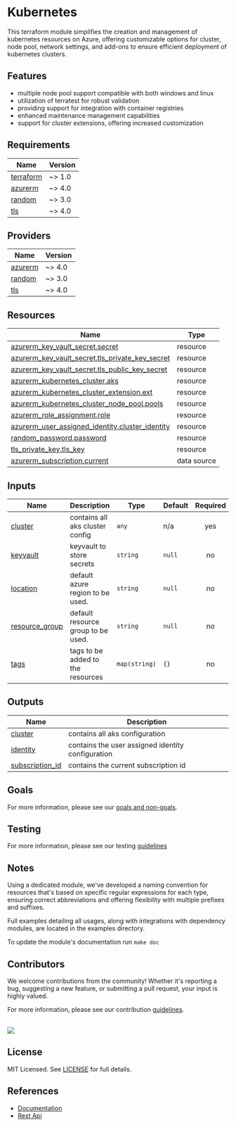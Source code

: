 # Kubernetes

This terraform module simplifies the creation and management of kubernetes resources on Azure, offering customizable options for cluster, node pool, network settings, and add-ons to ensure efficient deployment of kubernetes clusters.

## Features

- multiple node pool support compatible with both windows and linux
- utilization of terratest for robust validation
- providing support for integration with container registries
- enhanced maintenance management capabilities
- support for cluster extensions, offering increased customization

<!-- BEGIN_TF_DOCS -->
## Requirements

| Name | Version |
|------|---------|
| <a name="requirement_terraform"></a> [terraform](#requirement\_terraform) | ~> 1.0 |
| <a name="requirement_azurerm"></a> [azurerm](#requirement\_azurerm) | ~> 4.0 |
| <a name="requirement_random"></a> [random](#requirement\_random) | ~> 3.0 |
| <a name="requirement_tls"></a> [tls](#requirement\_tls) | ~> 4.0 |

## Providers

| Name | Version |
|------|---------|
| <a name="provider_azurerm"></a> [azurerm](#provider\_azurerm) | ~> 4.0 |
| <a name="provider_random"></a> [random](#provider\_random) | ~> 3.0 |
| <a name="provider_tls"></a> [tls](#provider\_tls) | ~> 4.0 |

## Resources

| Name | Type |
|------|------|
| [azurerm_key_vault_secret.secret](https://registry.terraform.io/providers/hashicorp/azurerm/latest/docs/resources/key_vault_secret) | resource |
| [azurerm_key_vault_secret.tls_private_key_secret](https://registry.terraform.io/providers/hashicorp/azurerm/latest/docs/resources/key_vault_secret) | resource |
| [azurerm_key_vault_secret.tls_public_key_secret](https://registry.terraform.io/providers/hashicorp/azurerm/latest/docs/resources/key_vault_secret) | resource |
| [azurerm_kubernetes_cluster.aks](https://registry.terraform.io/providers/hashicorp/azurerm/latest/docs/resources/kubernetes_cluster) | resource |
| [azurerm_kubernetes_cluster_extension.ext](https://registry.terraform.io/providers/hashicorp/azurerm/latest/docs/resources/kubernetes_cluster_extension) | resource |
| [azurerm_kubernetes_cluster_node_pool.pools](https://registry.terraform.io/providers/hashicorp/azurerm/latest/docs/resources/kubernetes_cluster_node_pool) | resource |
| [azurerm_role_assignment.role](https://registry.terraform.io/providers/hashicorp/azurerm/latest/docs/resources/role_assignment) | resource |
| [azurerm_user_assigned_identity.cluster_identity](https://registry.terraform.io/providers/hashicorp/azurerm/latest/docs/resources/user_assigned_identity) | resource |
| [random_password.password](https://registry.terraform.io/providers/hashicorp/random/latest/docs/resources/password) | resource |
| [tls_private_key.tls_key](https://registry.terraform.io/providers/hashicorp/tls/latest/docs/resources/private_key) | resource |
| [azurerm_subscription.current](https://registry.terraform.io/providers/hashicorp/azurerm/latest/docs/data-sources/subscription) | data source |

## Inputs

| Name | Description | Type | Default | Required |
|------|-------------|------|---------|:--------:|
| <a name="input_cluster"></a> [cluster](#input\_cluster) | contains all aks cluster config | `any` | n/a | yes |
| <a name="input_keyvault"></a> [keyvault](#input\_keyvault) | keyvault to store secrets | `string` | `null` | no |
| <a name="input_location"></a> [location](#input\_location) | default azure region to be used. | `string` | `null` | no |
| <a name="input_resource_group"></a> [resource\_group](#input\_resource\_group) | default resource group to be used. | `string` | `null` | no |
| <a name="input_tags"></a> [tags](#input\_tags) | tags to be added to the resources | `map(string)` | `{}` | no |

## Outputs

| Name | Description |
|------|-------------|
| <a name="output_cluster"></a> [cluster](#output\_cluster) | contains all aks configuration |
| <a name="output_identity"></a> [identity](#output\_identity) | contains the user assigned identity configuration |
| <a name="output_subscription_id"></a> [subscription\_id](#output\_subscription\_id) | contains the current subscription id |
<!-- END_TF_DOCS -->

## Goals

For more information, please see our [goals and non-goals](./GOALS.md).

## Testing

For more information, please see our testing [guidelines](./TESTING.md)

## Notes

Using a dedicated module, we've developed a naming convention for resources that's based on specific regular expressions for each type, ensuring correct abbreviations and offering flexibility with multiple prefixes and suffixes.

Full examples detailing all usages, along with integrations with dependency modules, are located in the examples directory.

To update the module's documentation run `make doc`

## Contributors

We welcome contributions from the community! Whether it's reporting a bug, suggesting a new feature, or submitting a pull request, your input is highly valued.

For more information, please see our contribution [guidelines](./CONTRIBUTING.md). <br><br>

<a href="https://github.com/cloudnationhq/terraform-azure-aks/graphs/contributors">
  <img src="https://contrib.rocks/image?repo=cloudnationhq/terraform-azure-aks" />
</a>

## License

MIT Licensed. See [LICENSE](./LICENSE) for full details.

## References

- [Documentation](https://learn.microsoft.com/en-us/azure/aks)
- [Rest Api](https://learn.microsoft.com/en-us/rest/api/aks)
